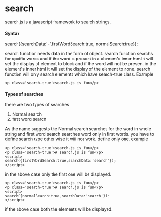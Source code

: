 # search

search.js is a javascript framework to search strings.

#### Syntax 
search({searchData:'-',firstWordSearch:true, normalSearch:true});

search function needs data in the form of object. search function searchs for speific words and if the word is present in a element's inner html it will set the display of element to block and if the word will not be present in the element's inner html it will set the display of the element to none. search function will only search elements which have search-true class. Example
```
<p class='search-true'>search.js is fun</p>
```
#### Types of searches
there are two types of searches
1. Normal search
2. first word search

As the name suggests the Normal search searches for the word in whole string and first word search searches word only in first words.
you have to define search type other wise it will not work. define only one.
example 

```
<p class='search-true'>search.js is fun</p> 
<p class='search-true'>A search.js is fun</p>
<script>
search({firstWordSearch:true,searchData:'search'});
</script>
```
in the above case only the first one will be displayed. 

```
<p class='search-true'>search.js is fun</p> 
<p class='search-true'>A search.js is fun</p>
<script>
search({normalSearch:true,searchData:'search'});
</script>
```
if the above case both the elements will be displayed.
